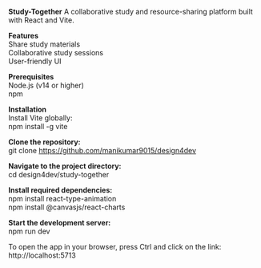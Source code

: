**Study-Together**  A collaborative study and resource-sharing platform built with React and Vite.

**Features**  
Share study materials  
Collaborative study sessions  
User-friendly UI  

**Prerequisites**  
Node.js (v14 or higher)  
npm  

**Installation**  
Install Vite globally:  
npm install -g vite  

**Clone the repository:**  
git clone https://github.com/manikumar9015/design4dev  

**Navigate to the project directory:**  
cd design4dev/study-together

**Install required dependencies:**  
npm install react-type-animation  
npm install @canvasjs/react-charts  

**Start the development server:**  
npm run dev  

To open the app in your browser, press Ctrl and click on the link: http://localhost:5713
